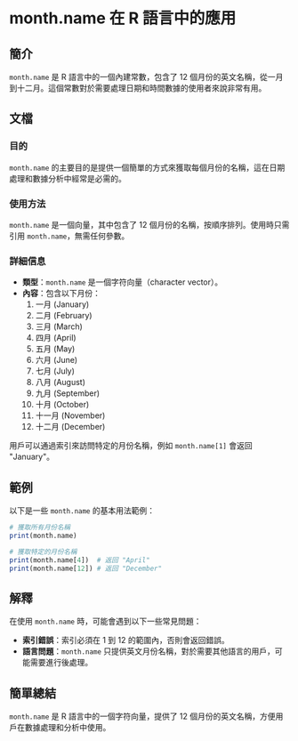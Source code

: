<!--
Meta Description: # month.name 在 R 語言中的應用 ## 簡介 `month.name` 是 R 語言中的一個內建常數，包含了 12 個月份的英文名稱，從一月到十二月。這個常數對於需要處理日期和時間數據的使用者來說非常有用。 ## 文檔 ### 目的 `month.name` 的主要目的是提供一個簡單的...
Meta Keywords: month, name, print, 個月份的英文名稱, january
-->

# month.name 在 R 語言中的應用

## 簡介
`month.name` 是 R 語言中的一個內建常數，包含了 12 個月份的英文名稱，從一月到十二月。這個常數對於需要處理日期和時間數據的使用者來說非常有用。

## 文檔
### 目的
`month.name` 的主要目的是提供一個簡單的方式來獲取每個月份的名稱，這在日期處理和數據分析中經常是必需的。

### 使用方法
`month.name` 是一個向量，其中包含了 12 個月份的名稱，按順序排列。使用時只需引用 `month.name`，無需任何參數。

### 詳細信息
- **類型**：`month.name` 是一個字符向量（character vector）。
- **內容**：包含以下月份：
  1. 一月 (January)
  2. 二月 (February)
  3. 三月 (March)
  4. 四月 (April)
  5. 五月 (May)
  6. 六月 (June)
  7. 七月 (July)
  8. 八月 (August)
  9. 九月 (September)
  10. 十月 (October)
  11. 十一月 (November)
  12. 十二月 (December)

用戶可以通過索引來訪問特定的月份名稱，例如 `month.name[1]` 會返回 "January"。

## 範例
以下是一些 `month.name` 的基本用法範例：

```R
# 獲取所有月份名稱
print(month.name)

# 獲取特定的月份名稱
print(month.name[4])  # 返回 "April"
print(month.name[12]) # 返回 "December"
```

## 解釋
在使用 `month.name` 時，可能會遇到以下一些常見問題：
- **索引錯誤**：索引必須在 1 到 12 的範圍內，否則會返回錯誤。
- **語言問題**：`month.name` 只提供英文月份名稱，對於需要其他語言的用戶，可能需要進行後處理。

## 簡單總結
`month.name` 是 R 語言中的一個字符向量，提供了 12 個月份的英文名稱，方便用戶在數據處理和分析中使用。